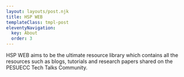 ```yaml
---
layout: layouts/post.njk
title: HSP WEB
templateClass: tmpl-post
eleventyNavigation:
  key: About
  order: 3
---
```

HSP WEB aims to be the ultimate resource library which contains all the resources such as blogs, tutorials and research papers shared on the PESUECC Tech Talks Community. 
